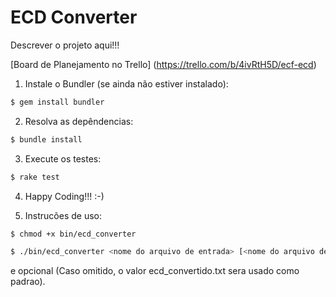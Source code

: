ECD Converter
=============

Descrever o projeto aqui!!!

[Board de Planejamento no Trello] (https://trello.com/b/4ivRtH5D/ecf-ecd)

1. Instale o Bundler (se ainda não estiver instalado):

```bash
$ gem install bundler
```

2.  Resolva as depêndencias:

```bash
$ bundle install
```

3. Execute os testes:

```bash
$ rake test
```

4. Happy Coding!!! :-)

5. Instrucões de uso:

```bash
$ chmod +x bin/ecd_converter
```

```bash
$ ./bin/ecd_converter <nome do arquivo de entrada> [<nome do arquivo de saida>]
```
<nome do arquivo de saida> e opcional (Caso omitido, o valor ecd_convertido.txt sera usado como padrao).
